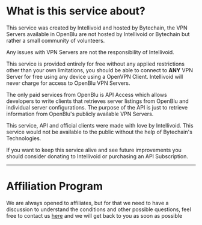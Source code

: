 # What is this service about?

This service was created by Intellivoid and hosted by Bytechain,
the VPN Servers available in OpenBlu are not hosted by
Intellivoid or Bytechain but rather a small community of
volunteers.

Any issues with VPN Servers are not the responsibility of
Intellivoid.

This service is provided entirely for free without any
applied restrictions other than your own limitations, 
you should be able to connect to **ANY** VPN Server for free
using any device using a OpenVPN Client. Intellivoid will never
charge for access to OpenBlu VPN Servers.

The only paid services from OpenBlu is API Access which allows
developers to write clients that retrieves server listings from
OpenBlu and individual server configurations. The purpose
of the API is just to retrieve information from OpenBlu's
publicly available VPN Servers.

This service, API and official clients were made with love by
Intellivoid. This service would not be available to the public
without the help of Bytechain's Technologies.

If you want to keep this service alive and see future improvements
you should consider donating to Intellivoid or purchasing an API
Subscription.

-------------------------------------------------------------------

# Affiliation Program

We are always opened to affiliates, but for that we need to
have a discussion to understand the conditions and other
possible questions, feel free to contact us [here](/support)
and we will get back to you as soon as possible